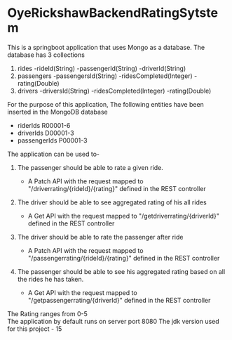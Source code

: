 # OyeRickshawBackendRatingSytstem
This is a springboot application that uses Mongo as a database.
The database has 3 collections
1. rides
  -rideId(String)
  -passengerId(String)
  -driverId(String)
2. passengers
  -passengersId(String)
  -ridesCompleted(Integer)
  -rating(Double)
3. drivers
  -driversId(String)
  -ridesCompleted(Integer)
  -rating(Double)
 
 For the purpose of this application, The following entities have been inserted in the MongoDB database
 -  riderIds R00001-6
 -  driverIds D00001-3
 -  passengerIds P00001-3
 
The application can be used to-

1. The passenger should be able to rate a given ride.
   - A Patch API with the request mapped to "/driverrating/{rideId}/{rating}" defined in the REST controller  
   
2. The driver should be able to see aggregated rating of his all rides
   - A Get API with the request mapped to "/getdriverrating/{driverId}" defined in the REST controller   
3. The driver should be able to rate the passenger after ride
   -  A Patch API with the request mapped to "/passengerrating/{rideId}/{rating}" defined in the REST controller  
4. The passenger should be able to see his aggregated rating based on all the rides he has taken.
   - A Get API with the request mapped to "/getpassengerrating/{driverId}" defined in the REST controller 
   
The Rating ranges from 0-5   
The application by default runs on server port 8080 
The jdk version used for this project  - 15

